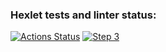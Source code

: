 ### Hexlet tests and linter status:
[![Actions Status](https://github.com/Greentus/php-project-lvl2/workflows/hexlet-check/badge.svg)](https://github.com/Greentus/php-project-lvl2/actions)
[![Step 3](https://asciinema.org/a/RauZh1MMvJrzQb9k4BCMOnjab.png)](https://asciinema.org/a/RauZh1MMvJrzQb9k4BCMOnjab)
